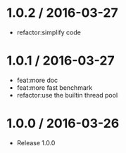 1.0.2 / 2016-03-27
==================

  * refactor:simplify code

1.0.1 / 2016-03-27
==================

  * feat:more doc
  * feat:more fast benchmark
  * refactor:use the builtin thread pool

1.0.0 / 2016-03-26
==================

  * Release 1.0.0
